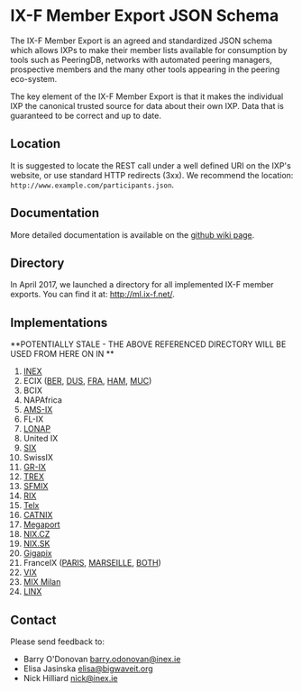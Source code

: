 IX-F Member Export JSON Schema
================================

The IX-F Member Export is an agreed and standardized JSON schema which allows IXPs to make their member lists available for consumption by tools such as PeeringDB, networks with automated peering managers, prospective members and the many other tools appearing in the peering eco-system.

The key element of the IX-F Member Export is that it makes the individual IXP the canonical trusted source for data about their own IXP. Data that is guaranteed to be correct and up to date.


## Location

It is suggested to locate the REST call under a well defined URI on the IXP's website, or use standard HTTP redirects (3xx). We recommend the location: `http://www.example.com/participants.json`.

## Documentation

More detailed documentation is available on the [github wiki page](https://github.com/euro-ix/json-schemas/wiki).

## Directory

In April 2017, we launched a directory for all implemented IX-F member exports. You can find it at: http://ml.ix-f.net/.

## Implementations

**POTENTIALLY STALE - THE ABOVE REFERENCED DIRECTORY WILL BE USED FROM HERE ON IN **


 1. [INEX](https://www.inex.ie/ixp/apiv1/member-list/list )
 1. ECIX ([BER](https://www.ecix.net/memberlist_BER.json), [DUS](https://www.ecix.net/memberlist_DUS.json), [FRA](https://www.ecix.net/memberlist_FRA.json), [HAM](https://www.ecix.net/memberlist_HAM.json), [MUC](https://www.ecix.net/memberlist_MUC.json))
 1. BCIX
 1. NAPAfrica
 1. [AMS-IX](https://my.ams-ix.net/api/v1/members.json)
 1. FL-IX
 1. [LONAP](https://portal.lonap.net/apiv1/member-list/list)
 1. United IX
 1. [SIX](https://www.seattleix.net/autogen/participants.json)
 1. SwissIX
 1. [GR-IX](https://www.gr-ix.gr/participants.json)
 1. [TREX](http://www.trex.fi/memberlist.json)
 1. [SFMIX](http://sfmix.org/participants.json)
 1. [RIX](http://rix.is/participants.json)
 1. [Telx](https://tie.telx.com/stats/members.json)
 1. [CATNIX](http://www.catnix.net/participants.json)
 1. [Megaport](https://lg.megaport.com/megaport.json)
 1. [NIX.CZ](http://www.nix.cz/networks.json)
 1. [NIX.SK](http://www.nix.sk/networks.json)
 1. [Gigapix](http://square.gigapix.pt/participants.json)
 1. FranceIX ([PARIS](https://www.franceix.net/api/members/list/json?location=PAR), [MARSEILLE](https://www.franceix.net/api/members/list/json?location=MRS), [BOTH](https://www.franceix.net/api/members/list/json))
 1. [VIX](https://www.vix.at/participants.json)
 1. [MIX Milan](http://www.mix-it.net/participants.json)
 1. [LINX](https://www.linx.net/members.json)

## Contact

Please send feedback to:

* Barry O'Donovan <barry.odonovan@inex.ie>
* Elisa Jasinska <elisa@bigwaveit.org>
* Nick Hilliard <nick@inex.ie>
